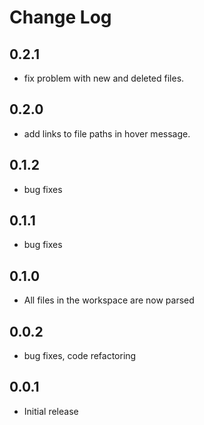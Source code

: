 # Change Log

## 0.2.1

- fix problem with new and deleted files.

## 0.2.0

- add links to file paths in hover message.

## 0.1.2

- bug fixes

## 0.1.1

- bug fixes

## 0.1.0

- All files in the workspace are now parsed

## 0.0.2

- bug fixes, code refactoring

## 0.0.1

- Initial release
